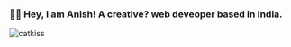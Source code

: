 ### 👋🏻 Hey, I am Anish! A creative? web deveoper based in India.
![catkiss](https://i.pinimg.com/564x/c9/9d/6a/c99d6aadd1404c0e4306f65fb0373343.jpg)
